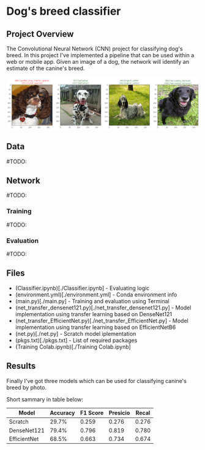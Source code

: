 [//]: # (Image References)

[image1]: ./images/result.png "Sample Output"
[image2]: ./images/vgg16_model.png "VGG-16 Model Layers"
[image3]: ./images/vgg16_model_draw.png "VGG16 Model Figure"

# Dog's breed classifier

## Project Overview

The Convolutional Neural Network (CNN) project for classifying dog's breed. In this project I've implemented a pipeline that can be used within a web or mobile app. Given an image of a dog, the network will identify an estimate of the canine's breed.  

![Sample Output][image1]

## Data

#TODO:

## Network

#TODO:

### Training

#TODO:

### Evaluation

#TODO:

## Files

* (Classifier.ipynb)[./Classifier.ipynb] - Evaluating logic
* (environment.yml)[./environment.yml] - Conda environment info
* (main.py)[./main.py] - Training and evaluation using Terminal
* (net_transfer_densenet121.py)[./net_transfer_densenet121.py] - Model implementation using transfer learning based on DenseNet121
* (net_transfer_EfficientNet.py)[./net_transfer_EfficientNet.py] - Model implementation using transfer learning based on EfficientNetB6
* (net.py)[./net.py] - Scratch model iplementation
* (pkgs.txt)[./pkgs.txt] - List of required packages
* (Training Colab.ipynb)[./Training Colab.ipynb]

## Results

Finally I've got three models which can be used for classifying canine's breed by photo.

Short sammary in table below:

|Model			|Accuracy		|F1 Score		|Presicio	|Recal		|
|---------------|---------------|---------------|-----------|-----------|
|Scratch		|29.7%			|0.259			|0.276		|0.276		|
|DenseNet121	|79.4%			|0.796			|0.819		|0.780		|
|EfficientNet	|68.5%			|0.663			|0.734		|0.674		|